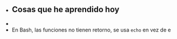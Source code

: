 - ## Cosas que he aprendido hoy
-
- En Bash, las funciones no tienen retorno, se usa `echo` en vez de e